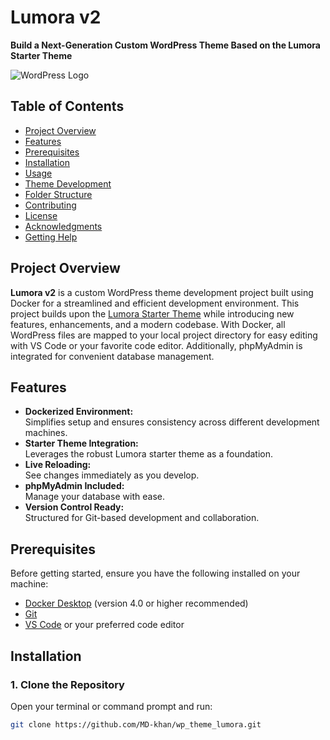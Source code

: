 # Lumora v2

**Build a Next-Generation Custom WordPress Theme Based on the Lumora Starter Theme**

![WordPress Logo](https://upload.wikimedia.org/wikipedia/commons/6/6f/WordPress_logo.svg)

## Table of Contents

- [Project Overview](#project-overview)
- [Features](#features)
- [Prerequisites](#prerequisites)
- [Installation](#installation)
- [Usage](#usage)
- [Theme Development](#theme-development)
- [Folder Structure](#folder-structure)
- [Contributing](#contributing)
- [License](#license)
- [Acknowledgments](#acknowledgments)
- [Getting Help](#getting-help)

## Project Overview

**Lumora v2** is a custom WordPress theme development project built using Docker for a streamlined and efficient development environment. This project builds upon the [Lumora Starter Theme](https://github.com/austincumanan/lumora) while introducing new features, enhancements, and a modern codebase. With Docker, all WordPress files are mapped to your local project directory for easy editing with VS Code or your favorite code editor. Additionally, phpMyAdmin is integrated for convenient database management.

## Features

- **Dockerized Environment:**  
  Simplifies setup and ensures consistency across different development machines.
- **Starter Theme Integration:**  
  Leverages the robust Lumora starter theme as a foundation.
- **Live Reloading:**  
  See changes immediately as you develop.
- **phpMyAdmin Included:**  
  Manage your database with ease.
- **Version Control Ready:**  
  Structured for Git-based development and collaboration.

## Prerequisites

Before getting started, ensure you have the following installed on your machine:

- [Docker Desktop](https://www.docker.com/products/docker-desktop) (version 4.0 or higher recommended)
- [Git](https://git-scm.com/downloads)
- [VS Code](https://code.visualstudio.com/) or your preferred code editor

## Installation

### 1. Clone the Repository

Open your terminal or command prompt and run:

```bash
git clone https://github.com/MD-khan/wp_theme_lumora.git
